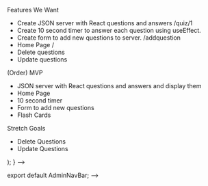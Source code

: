 Features We Want
- Create JSON server with React questions and answers /quiz/1
- Create 10 second timer to answer each question using useEffect.
- Create form to add new questions to server. /addquestion
- Home Page /
- Delete questions
- Update questions

(Order) MVP
- JSON server with React questions and answers and display them
- Home Page
- 10 second timer
- Form to add new questions
- Flash Cards



Stretch Goals
- Delete Questions
- Update Questions




<!-- import React from "react";

<!-- function AdminNavBar({ onChangePage }) {
  return (
    <!-- <nav>
      <button onClick={() => onChangePage("List")}>Quiz</button>
      <button onClick={() => onChangePage("Card")}>Flashcard</button>
      <button onClick={() => onChangePage("Form")}>Add Question</button>
      <button onClick={() => onChangePage("Card")}>Add Flashcard</button>
    </nav> -->
  );
} -->

export default AdminNavBar; -->